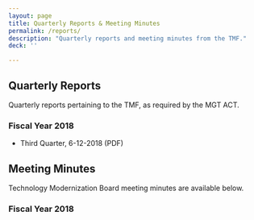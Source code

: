 ```yaml
---
layout: page
title: Quarterly Reports & Meeting Minutes
permalink: /reports/
description: "Quarterly reports and meeting minutes from the TMF."
deck: ''

---
```


## Quarterly Reports

Quarterly reports pertaining to the TMF, as required by the MGT ACT.

### Fiscal Year 2018

- Third Quarter, 6-12-2018 (PDF)

## Meeting Minutes

Technology Modernization Board meeting minutes are available below.

### Fiscal Year 2018

